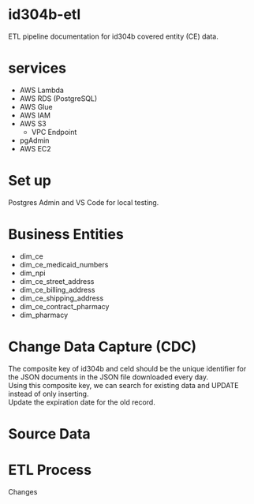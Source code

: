 # id304b-etl
ETL pipeline documentation for id304b covered entity (CE) data.

# services

+ AWS Lambda
+ AWS RDS (PostgreSQL)
+ AWS Glue
+ AWS IAM
+ AWS S3
    + VPC Endpoint
+ pgAdmin
+ AWS EC2


# Set up

Postgres Admin and VS Code for local testing.



# Business Entities

+ dim_ce
+ dim_ce_medicaid_numbers
+ dim_npi
+ dim_ce_street_address
+ dim_ce_billing_address
+ dim_ce_shipping_address
+ dim_ce_contract_pharmacy
+ dim_pharmacy

# Change Data Capture (CDC)

The composite key of id304b and ceId should be the unique identifier for the JSON documents in the JSON file downloaded every day.  
Using this composite key, we can search for existing data and UPDATE instead of only inserting.  
Update the expiration date for the old record.

# Source Data


#

# ETL Process

Changes
